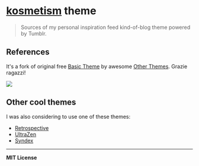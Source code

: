 # [kosmetism](http://kosmetism.pixelhunter.me) theme

> Sources of my personal inspiration feed kind-of-blog theme powered by Tumblr.

## References

It's a fork of original free [Basic Theme](https://otherthemes.com/themes/basic) by awesome [Other Themes](https://otherthemes.com). Grazie ragazzi!

<img src="https://otherthemes.com/images/home-hero-animated-17baf47599.gif" widht="300" />

## Other cool themes

I was also considering to use one of these themes:

- [Retrospective](http://olleotathemes.tumblr.com/theme/retrospective)
- [UltraZen](https://www.tumblr.com/theme/37907)
- [Syndex](https://github.com/rgbk/syndex)

---

**MIT License**
